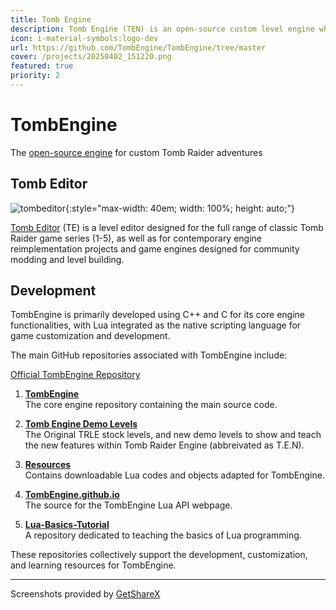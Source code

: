 ```yaml
---
title: Tomb Engine
description: Tomb Engine (TEN) is an open-source custom level engine which aims to abolish limits and fix bugs of the classic Tomb Raider games. 
icon: i-material-symbols:logo-dev
url: https://github.com/TombEngine/TombEngine/tree/master
cover: /projects/20250402_151220.png
featured: true
priority: 2
---
```


# TombEngine 

The [open-source engine](https://tombengine.com/) for custom Tomb Raider adventures


## Tomb Editor

![tombeditor](/projects/20250402_204218.png){:style="max-width: 40em; width: 100%; height: auto;"}

[Tomb Editor](https://github.com/MontyTRC89/Tomb-Editor) (TE) is a level editor designed for the full range of classic Tomb Raider game series (1-5), as well as for contemporary engine reimplementation projects and game engines designed for community modding and level building.

## Development

TombEngine is primarily developed using C++ and C for its core engine functionalities, with Lua integrated as the native scripting language for game customization and development. ​

The main GitHub repositories associated with TombEngine include:

[Official TombEngine Repository](https://github.com/TombEngine/TombEngine)

1. **[TombEngine](https://github.com/TombEngine/TombEngine)**  
   The core engine repository containing the main source code.

2. **[Tomb Engine Demo Levels](https://github.com/TombEngine/Tomb-Engine-Example-Levels)**  
   The Original TRLE stock levels, and new demo levels to show and teach the new features within Tomb Raider Engine (abbreivated as T.E.N).

3. **[Resources](https://github.com/TombEngine/Resources)**  
   Contains downloadable Lua codes and objects adapted for TombEngine.

4. **[TombEngine.github.io](https://tombengine.github.io/)**  
   The source for the TombEngine Lua API webpage.

5. **[Lua-Basics-Tutorial](https://github.com/TombEngine/Lua-Basics-tutorial/wiki)**  
   A repository dedicated to teaching the basics of Lua programming.



These repositories collectively support the development, customization, and learning resources for TombEngine.

---
Screenshots provided by [GetShareX](https://getsharex.com/)
